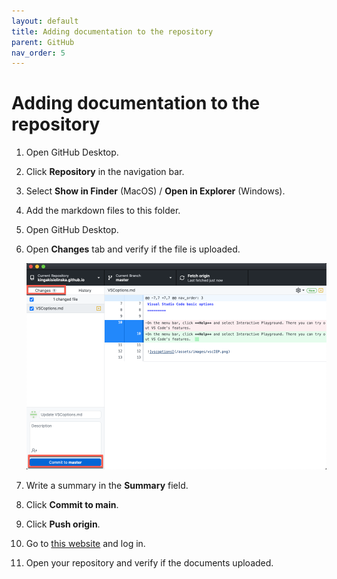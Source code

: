 ```yaml
---
layout: default
title: Adding documentation to the repository
parent: GitHub
nav_order: 5
---
```

 
# Adding documentation to the repository


1.	Open GitHub Desktop.
2.	Click **Repository** in the navigation bar.
3.	Select **Show in Finder** (MacOS) / **Open in Explorer** (Windows).
4.	Add the markdown files to this folder.
5.	Open GitHub Desktop.
6.	Open **Changes** tab and verify if the file is uploaded.  

    ![vscoptions](/assets/images/changes.png)   

7.	Write a summary in the **Summary** field.
8.	Click **Commit to main**.
9.	Click **Push origin**.
10.	Go to [this website](https://github.com//) and log in.
11.	Open your repository and verify if the documents uploaded.
